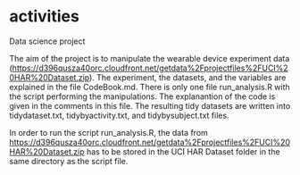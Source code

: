 # activities
Data science project

The aim of the project is to manipulate the wearable device experiment data (https://d396qusza40orc.cloudfront.net/getdata%2Fprojectfiles%2FUCI%20HAR%20Dataset.zip). The experiment, the datasets, and the variables are explained in the file CodeBook.md. There is only one file run_analysis.R with the script performing the manipulations. The explanantion of the code is given in the comments in this file. The resulting tidy datasets are written into tidydataset.txt, tidybyactivity.txt, and tidybysubject.txt files.

In order to run the script run_analysis.R, the data from https://d396qusza40orc.cloudfront.net/getdata%2Fprojectfiles%2FUCI%20HAR%20Dataset.zip has to be stored in the UCI HAR Dataset folder in the same directory as the script file.